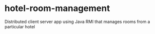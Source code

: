 # hotel-room-management
Distributed client server app using Java RMI that manages rooms from a particular hotel 
